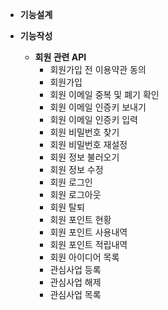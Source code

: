 * **기능설계**

* **기능작성**
    - **회원 관련 API**
        - 회원가입 전 이용약관 동의
        - 회원가입
        - 회원 이메일 중복 및 폐기 확인
        - 회원 이메일 인증키 보내기
        - 회원 이메일 인증키 입력
        - 회원 비밀번호 찾기
        - 회원 비밀번호 재설정
        - 회원 정보 불러오기
        - 회원 정보 수정
        - 회원 로그인
        - 회원 로그아웃
        - 회원 탈퇴
        - 회원 포인트 현황
        - 회원 포인트 사용내역
        - 회원 포인트 적립내역
        - 회원 아이디어 목록
        - 관심사업 등록
        - 관심사업 해제
        - 관심사업 목록